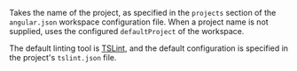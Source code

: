 Takes the name of the project, as specified in the  `projects` section of the `angular.json` workspace configuration file.
When a project name is not supplied, uses the configured `defaultProject` of the workspace.

The default linting tool is [TSLint](https://palantir.github.io/tslint/), and the default configuration is specified in the project's `tslint.json` file.